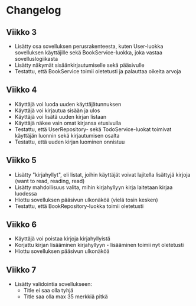 # Changelog

## Viikko 3

- Lisätty osa sovelluksen perusrakenteesta, kuten User-luokka sovelluksen käyttäjille sekä BookService-luokka, joka vastaa sovelluslogiikasta
- Lisätty näkymät sisäänkirjautumiselle sekä pääsivulle
- Testattu, että BookService toimii oletetusti ja palauttaa oikeita arvoja

## Viikko 4

- Käyttäjä voi luoda uuden käyttäjätunnuksen
- Käyttäjä voi kirjautua sisään ja ulos
- Käyttäjä voi lisätä uuden kirjan listaan
- Käyttäjä näkee vain omat kirjansa etusivulla
- Testattu, että UserRepository- sekä TodoService-luokat toimivat käyttäjän luonnin sekä kirjautumisen osalta
- Testattu, että uuden kirjan luominen onnistuu

## Viikko 5

- Lisätty "kirjahyllyt", eli listat, joihin käyttäjät voivat lajitella lisättyjä kirjoja (want to read, reading, read)
- Lisätty mahdollisuus valita, mihin kirjahyllyyn kirja laitetaan kirjaa luodessa
- Hiottu sovelluksen pääsivun ulkonäköä (vielä tosin kesken)
- Testattu, että BookRepository-luokka toimii oletetusti 

## Viikko 6

- Käyttäjä voi poistaa kirjoja kirjahyllyistä
- Korjattu kirjan lisääminen kirjahyllyyn - lisääminen toimii nyt oletetusti
- Hiottu sovelluksen pääsivun ulkonäköä

## Viikko 7

- Lisätty validointia sovellukseen:
  - Title ei saa olla tyhjä
  - Title saa olla max 35 merkkiä pitkä


